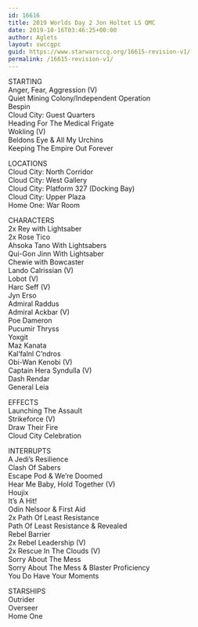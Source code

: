 ```yaml
---
id: 16616
title: 2019 Worlds Day 2 Jon Holtet LS QMC
date: 2019-10-16T03:46:25+00:00
author: Aglets
layout: swccgpc
guid: https://www.starwarsccg.org/16615-revision-v1/
permalink: /16615-revision-v1/
---
```

STARTING  
Anger, Fear, Aggression (V)  
Quiet Mining Colony/Independent Operation  
Bespin  
Cloud City: Guest Quarters  
Heading For The Medical Frigate  
Wokling (V)  
Beldons Eye & All My Urchins  
Keeping The Empire Out Forever

LOCATIONS  
Cloud City: North Corridor  
Cloud City: West Gallery  
Cloud City: Platform 327 (Docking Bay)  
Cloud City: Upper Plaza  
Home One: War Room

CHARACTERS  
2x Rey with Lightsaber  
2x Rose Tico  
Ahsoka Tano With Lightsabers  
Qui-Gon Jinn With Lightsaber  
Chewie with Bowcaster  
Lando Calrissian (V)  
Lobot (V)  
Harc Seff (V)  
Jyn Erso  
Admiral Raddus  
Admiral Ackbar (V)  
Poe Dameron  
Pucumir Thryss  
Yoxgit  
Maz Kanata  
Kal’falnl C’ndros  
Obi-Wan Kenobi (V)  
Captain Hera Syndulla (V)  
Dash Rendar  
General Leia

EFFECTS  
Launching The Assault  
Strikeforce (V)  
Draw Their Fire  
Cloud City Celebration

INTERRUPTS  
A Jedi’s Resilience  
Clash Of Sabers  
Escape Pod & We’re Doomed  
Hear Me Baby, Hold Together (V)  
Houjix  
It’s A Hit!  
Odin Nelsoor & First Aid  
2x Path Of Least Resistance  
Path Of Least Resistance & Revealed  
Rebel Barrier  
2x Rebel Leadership (V)  
2x Rescue In The Clouds (V)  
Sorry About The Mess  
Sorry About The Mess & Blaster Proficiency  
You Do Have Your Moments

STARSHIPS  
Outrider  
Overseer  
Home One